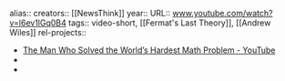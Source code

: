 alias::
creators:: [[NewsThink]] 
year::
URL:: www.youtube.com/watch?v=l6ev1lGq0B4
tags:: video-short, [[Fermat's Last Theory]], [[Andrew Wiles]] 
rel-projects::

- [The Man Who Solved the World’s Hardest Math Problem - YouTube](https://www.youtube.com/watch?v=l6ev1lGq0B4)
-
-